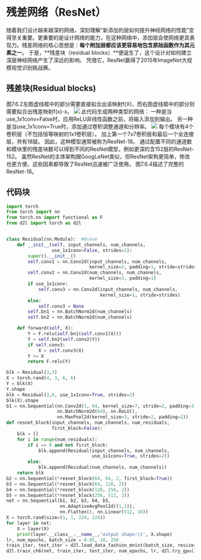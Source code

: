 #  残差网络（ResNet）
随着我们设计越来越深的网络，深刻理解“新添加的层如何提升神经网络的性能”变得至关重要。更重要的是设计网络的能力，在这种网络中，添加层会使网络更具表现力。残差网络的核心思想是：**每个附加层都应该更容易地包含原始函数作为其元素之一**。 于是，**残差块（residual blocks）**便诞生了，这个设计对如何建立深层神经网络产生了深远的影响。 凭借它，ResNet赢得了2015年ImageNet大规模视觉识别挑战赛。

## 残差块(Residual blocks)
图7.6.2左图虚线框中的部分需要直接拟合出该映射f(X)，而右图虚线框中的部分则需要拟合出残差映射f(x)-x。
![](https://zh-v2.d2l.ai/_images/residual-block.svg)
此代码生成两种类型的网络： 一种是当use_1x1conv=False时，应用ReLU非线性函数之前，将输入添加到输出。 另一种是当use_1x1conv=True时，添加通过卷积调整通道和分辨率。
![](https://zh-v2.d2l.ai/_images/resnet-block.svg)
每个模块有4个卷积层（不包括恒等映射的1x1卷积层）。 加上第一个7x7卷积层和最后一个全连接层，共有18层。 因此，这种模型通常被称为ResNet-18。 通过配置不同的通道数和模块里的残差块数可以得到不同的ResNet模型，例如更深的含152层的ResNet-152。 虽然ResNet的主体架构跟GoogLeNet类似，但ResNet架构更简单，修改也更方便。这些因素都导致了ResNet迅速被广泛使用。 图7.6.4描述了完整的ResNet-18。
## 代码块
```py
import torch
from torch import nn
from torch.nn import functional as F
from d2l import torch as d2l


class Residual(nn.Module):  #@save
    def __init__(self, input_channels, num_channels,
                 use_1x1conv=False, strides=1):
        super().__init__()
        self.conv1 = nn.Conv2d(input_channels, num_channels,
                               kernel_size=3, padding=1, stride=strides)
        self.conv2 = nn.Conv2d(num_channels, num_channels,
                               kernel_size=3, padding=1)
        if use_1x1conv:
            self.conv3 = nn.Conv2d(input_channels, num_channels,
                                   kernel_size=1, stride=strides)
        else:
            self.conv3 = None
        self.bn1 = nn.BatchNorm2d(num_channels)
        self.bn2 = nn.BatchNorm2d(num_channels)

    def forward(self, X):
        Y = F.relu(self.bn1(self.conv1(X)))
        Y = self.bn2(self.conv2(Y))
        if self.conv3:
            X = self.conv3(X)
        Y += X
        return F.relu(Y)

blk = Residual(3,3)
X = torch.rand(4, 3, 6, 6)
Y = blk(X)
Y.shape
blk = Residual(3,6, use_1x1conv=True, strides=2)
blk(X).shape
b1 = nn.Sequential(nn.Conv2d(1, 64, kernel_size=7, stride=2, padding=3),
                   nn.BatchNorm2d(64), nn.ReLU(),
                   nn.MaxPool2d(kernel_size=3, stride=2, padding=1))
def resnet_block(input_channels, num_channels, num_residuals,
                 first_block=False):
    blk = []
    for i in range(num_residuals):
        if i == 0 and not first_block:
            blk.append(Residual(input_channels, num_channels,
                                use_1x1conv=True, strides=2))
        else:
            blk.append(Residual(num_channels, num_channels))
    return blk
b2 = nn.Sequential(*resnet_block(64, 64, 2, first_block=True))
b3 = nn.Sequential(*resnet_block(64, 128, 2))
b4 = nn.Sequential(*resnet_block(128, 256, 2))
b5 = nn.Sequential(*resnet_block(256, 512, 2))
net = nn.Sequential(b1, b2, b3, b4, b5,
                    nn.AdaptiveAvgPool2d((1,1)),
                    nn.Flatten(), nn.Linear(512, 10))
X = torch.rand(size=(1, 1, 224, 224))
for layer in net:
    X = layer(X)
    print(layer.__class__.__name__,'output shape:\t', X.shape)
lr, num_epochs, batch_size = 0.05, 10, 256
train_iter, test_iter = d2l.load_data_fashion_mnist(batch_size, resize=96)
d2l.train_ch6(net, train_iter, test_iter, num_epochs, lr, d2l.try_gpu())
```